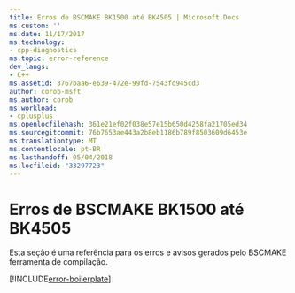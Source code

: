 ```yaml
---
title: Erros de BSCMAKE BK1500 até BK4505 | Microsoft Docs
ms.custom: ''
ms.date: 11/17/2017
ms.technology:
- cpp-diagnostics
ms.topic: error-reference
dev_langs:
- C++
ms.assetid: 3767baa6-e639-472e-99fd-7543fd945cd3
author: corob-msft
ms.author: corob
ms.workload:
- cplusplus
ms.openlocfilehash: 361e21ef02f038e57e15b650d4258fa21705ed34
ms.sourcegitcommit: 76b7653ae443a2b8eb1186b789f8503609d6453e
ms.translationtype: MT
ms.contentlocale: pt-BR
ms.lasthandoff: 05/04/2018
ms.locfileid: "33297723"
---
```

# <a name="bscmake-errors-bk1500-through-bk4505"></a>Erros de BSCMAKE BK1500 até BK4505

Esta seção é uma referência para os erros e avisos gerados pelo BSCMAKE ferramenta de compilação.

[!INCLUDE[error-boilerplate](../../error-messages/includes/error-boilerplate.md)]
